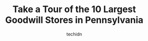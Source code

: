---
layout: ampstory
image: https://i0.wp.com/paketmu.com/wp-content/uploads/2023/06/goodwill-store-donation-center-0-in-pennsylvania-1686365402.jpeg?resize=640,853
author: techidn
featured: false
description: Explore the diverse Goodwill Store scene in Pennsylvania, home to an incredible selection of 10 establishments catering to every taste. Whether youre in search of iconic favorites or undisc
title: Take a Tour of the 10 Largest Goodwill Stores in Pennsylvania
cover:
   title: Take a Tour of the 10 Largest Goodwill Stores in Pennsylvania
   subtitle: RICKPATE
   background: https://paketmu.com/wp-content/uploads/2023/06/goodwill-store-donation-center-0-in-pennsylvania-1686365402.jpeg

pages: 
 - layout: thirds
   top: <h1>#1 Goodwill Store, Outlet Center & Donation Center</h1>
   bottom: "<p>This is a humongous store. Little overwhelming, but there is so much to see. I do think their prices are a little high. Great if you are looking for  something specific. </p>"
   background: https://paketmu.com/wp-content/uploads/2023/06/goodwill-store-donation-center-1-in-pennsylvania-1686365402.jpeg
   backgroundblur: true
 - layout: thirds
   top: <h1>#2 Goodwill Store & Donation Center</h1>
   bottom: "<p>They have a large selection of clothing for women. The mans section somewhat smaller. Good spot for old dungarees and tshirts. Lots of kitchen stuff bowls pots pans some</p>"
   background: https://paketmu.com/wp-content/uploads/2023/06/goodwill-store-donation-center-2-in-pennsylvania-1686365404.jpeg
   cta:
      link: https://paketmu.com/take-a-tour-of-the-10-largest-goodwill-stores-in-pennsylvania/
      text: Take a Tour of the 10 Largest Goodwill Stores in Pennsylvania
 - layout: thirds
   top: <h1>#3 Goodwill Store & Donation Center</h1>
   bottom: "<p>First time here. Thought the store was great in terms of space, selection and items to look at and purchase. I thought the prices  were reasonable and they have lots of d</p>"
   background: https://paketmu.com/wp-content/uploads/2023/06/goodwill-store-donation-center-3-in-pennsylvania-1686365406.jpeg
   cta:
      link: https://paketmu.com/take-a-tour-of-the-10-largest-goodwill-stores-in-pennsylvania/
      text: Take a Tour of the 10 Largest Goodwill Stores in Pennsylvania
 - layout: thirds
   top: <h1>#4 Goodwill Store, Outlet Center & Donation Center</h1>
   bottom: "<p>753 Bethlehem Pike, Montgomeryville, PA 18936, United States</p>"
   background: https://images.unsplash.com/photo-1531169509526-f8f1fdaa4a67?ixlib=rb-4.0.3&ixid=MnwxMjA3fDB8MHxwaG90by1wYWdlfHx8fGVufDB8fHx8&auto=format&fit=crop&w=640&h=853&q=80
   cta:
      link: https://paketmu.com/take-a-tour-of-the-10-largest-goodwill-stores-in-pennsylvania/
      text: Take a Tour of the 10 Largest Goodwill Stores in Pennsylvania
 - layout: thirds
   top: <h1>#5 Goodwill Heidelberg Outlet</h1>
   bottom: "<p>1905 Washington St, Heidelberg, PA 15106, United States</p>"
   background: https://plus.unsplash.com/premium_photo-1664640458616-3c74f8cb4589?ixlib=rb-4.0.3&ixid=MnwxMjA3fDB8MHxwaG90by1wYWdlfHx8fGVufDB8fHx8&auto=format&fit=crop&w=640&h=853&q=80
   cta:
      link: https://paketmu.com/take-a-tour-of-the-10-largest-goodwill-stores-in-pennsylvania/
      text: Take a Tour of the 10 Largest Goodwill Stores in Pennsylvania
 - layout: thirds
   top: <h1>#6 Goodwill Store & Donation Center</h1>
   bottom: "<p>2365 Lincoln Hwy, Langhorne, PA 19047, United States</p>"
   background: https://images.unsplash.com/photo-1496096265110-f83ad7f96608?ixlib=rb-4.0.3&ixid=MnwxMjA3fDB8MHxwaG90by1wYWdlfHx8fGVufDB8fHx8&auto=format&fit=crop&w=640&h=853&q=80
   cta:
      link: https://paketmu.com/take-a-tour-of-the-10-largest-goodwill-stores-in-pennsylvania/
      text: Take a Tour of the 10 Largest Goodwill Stores in Pennsylvania
 - layout: thirds
   top: <h1>#7 Goodwill Store & Donation Center</h1>
   bottom: "<p>1166 S State St, Ephrata, PA 17522, United States</p>"
   background: https://images.unsplash.com/photo-1524169358666-79f22534bc6e?ixlib=rb-4.0.3&ixid=MnwxMjA3fDB8MHxwaG90by1wYWdlfHx8fGVufDB8fHx8&auto=format&fit=crop&w=640&h=853&q=80
   cta:
      link: https://paketmu.com/take-a-tour-of-the-10-largest-goodwill-stores-in-pennsylvania/
      text: Take a Tour of the 10 Largest Goodwill Stores in Pennsylvania
 - layout: thirds
   middle: Continue reading...
   background: https://images.unsplash.com/photo-1540457036297-448b6b99e91c?ixlib=rb-4.0.3&ixid=MnwxMjA3fDB8MHxwaG90by1wYWdlfHx8fGVufDB8fHx8&auto=format&fit=crop&w=640&h=853&q=80
   cta:
      link: https://paketmu.com/take-a-tour-of-the-10-largest-goodwill-stores-in-pennsylvania/
      text: Take a Tour of the 10 Largest Goodwill Stores in Pennsylvania
      
---